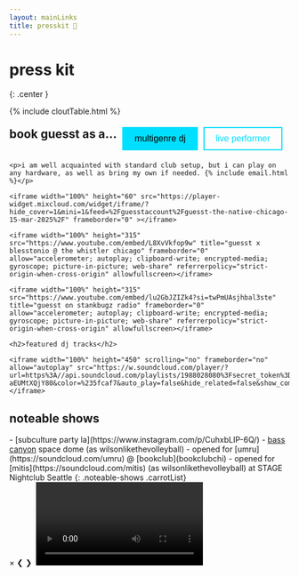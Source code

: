 ```yaml
---
layout: mainLinks
title: presskit 📘
---
```


# press kit
{: .center }

{% include cloutTable.html %}

<div class="tab-container">
  <div class="tabs">
    <h2>book guesst as a...</h2>
    <button class="tab-button active" onclick="openTab('dj')">multigenre dj</button>
    <button class="tab-button" onclick="openTab('performance')">live performer</button>
  </div>

  <div id="dj" class="tab-content active">
    <!-- <h2>dj</h2> -->

    <p>i am well acquainted with standard club setup, but i can play on any hardware, as well as bring my own if needed. {% include email.html %}</p>

    <iframe width="100%" height="60" src="https://player-widget.mixcloud.com/widget/iframe/?hide_cover=1&mini=1&feed=%2Fguesstaccount%2Fguesst-the-native-chicago-15-mar-2025%2F" frameborder="0" ></iframe>

    <iframe width="100%" height="315" src="https://www.youtube.com/embed/L8XvVkfop9w" title="guesst x blesstonio @ the whistler chicago" frameborder="0" allow="accelerometer; autoplay; clipboard-write; encrypted-media; gyroscope; picture-in-picture; web-share" referrerpolicy="strict-origin-when-cross-origin" allowfullscreen></iframe>

    <iframe width="100%" height="315" src="https://www.youtube.com/embed/lu2GbJZIZk4?si=twPmUAsjhbal3ste" title="guesst on stankbugz radio" frameborder="0" allow="accelerometer; autoplay; clipboard-write; encrypted-media; gyroscope; picture-in-picture; web-share" referrerpolicy="strict-origin-when-cross-origin" allowfullscreen></iframe>

    <h2>featured dj tracks</h2>

    <iframe width="100%" height="450" scrolling="no" frameborder="no" allow="autoplay" src="https://w.soundcloud.com/player/?url=https%3A//api.soundcloud.com/playlists/1988028080%3Fsecret_token%3Ds-aEUMtXQjY80&color=%235fcaf7&auto_play=false&hide_related=false&show_comments=true&show_user=true&show_reposts=false&show_teaser=true&theme_color=222222"></iframe>
  </div>

  <div id="performance" class="tab-content">
    <!-- <h2>live performance</h2> -->

    <p>electronic? pop? emo? how abouttttt... all of the above. you can expect a guesst vocal performance show to have 100% original works + flips and remixes in at least six genres. {% include email.html %}</p>

    <iframe width="100%" height="315" src="https://www.youtube.com/embed/3tHq9P9UojY" title="guesst @ color club" frameborder="0" allow="accelerometer; autoplay; clipboard-write; encrypted-media; gyroscope; picture-in-picture; web-share" referrerpolicy="strict-origin-when-cross-origin" allowfullscreen></iframe>

    <iframe width="100%" height="315" src="https://www.youtube.com/embed/MGEBhwZxif0?si=0LZpTxoM4EIw-YRz" title="guesst @ cinecity studios" frameborder="0" allow="accelerometer; autoplay; clipboard-write; encrypted-media; gyroscope; picture-in-picture; web-share" referrerpolicy="strict-origin-when-cross-origin" allowfullscreen></iframe>

    <h2>featured tracks</h2>

    <iframe width="100%" height="450" scrolling="no" frameborder="no" allow="autoplay" src="https://w.soundcloud.com/player/?url=https%3A//api.soundcloud.com/playlists/1988027584&color=%235fcaf7&auto_play=false&hide_related=false&show_comments=true&show_user=true&show_reposts=false&show_teaser=true"></iframe>
  </div>
</div>

<h2>noteable shows</h2>
- [subculture party la](https://www.instagram.com/p/CuhxbLIP-6Q/)
- <a href="#noteableshows" onclick="openLightbox('https://files.guesst.net/file/guesst-files/press-kit/wltv-at-space-dome-bass-canyon.jpeg'); return false;">bass canyon</a> space dome (as wilsonlikethevolleyball)
- opened for [umru](https://soundcloud.com/umru) @ [bookclub](bookclubchi)
- opened for [mitis](https://soundcloud.com/mitis) (as wilsonlikethevolleyball) at STAGE Nightclub Seattle
{: .noteable-shows .carrotList}

<!-- Keep the existing lightbox HTML -->
<div id="lightbox" class="lightbox">
  <span class="close">&times;</span>
  <span class="arrow left">&#10094;</span>
  <span class="arrow right">&#10095;</span>
  <img class="lightbox-content" id="lightbox-img">
  <video class="lightbox-content" id="lightbox-video" controls>
    <source id="lightbox-video-source" type="video/mp4">
    Your browser does not support the video tag.
  </video>
</div>

<style>
.tab-container {
  margin: 20px 0;
}

.tabs {
  display: flex;
  gap: 10px;
  margin-bottom: 20px;
}

.tabs h2 {
  margin: 0px;
}

.tab-button {
  padding: 10px 20px;
  background: transparent;
  border: 2px solid #00DFFF;
  color: #00DFFF;
  cursor: pointer;
  font-size: 16px;
  transition: all 0.3s ease;
}

.tab-button.active {
  background: #00DFFF;
  color: black;
}

.tab-content {
  display: none;
}

.tab-content.active {
  display: block;
}
</style>

<script>
function openTab(tabName) {
  // Hide all tab content
  const tabContents = document.getElementsByClassName('tab-content');
  for (let content of tabContents) {
    content.classList.remove('active');
  }

  // Remove active class from all buttons
  const tabButtons = document.getElementsByClassName('tab-button');
  for (let button of tabButtons) {
    button.classList.remove('active');
  }

  // Show the selected tab content and activate the button
  document.getElementById(tabName).classList.add('active');
  event.currentTarget.classList.add('active');
}

// Keep the existing lightbox JavaScript
function openLightbox(source) {
    const lightbox = document.getElementById('lightbox');
    const lightboxImg = document.getElementById('lightbox-img');
    const lightboxVideo = document.getElementById('lightbox-video');
    const videoSource = document.getElementById('lightbox-video-source');

    // Show the lightbox
    lightbox.style.display = 'flex';

    // Handle images vs videos based on file extension
    if (source.toLowerCase().endsWith('.jpg') || source.toLowerCase().endsWith('.jpeg') || source.toLowerCase().endsWith('.png') || source.toLowerCase().endsWith('.gif')) {
        lightboxImg.style.display = 'block';
        lightboxVideo.style.display = 'none';
        lightboxImg.src = source;
    } else if (source.toLowerCase().endsWith('.mp4') || source.toLowerCase().endsWith('.webm')) {
        lightboxImg.style.display = 'none';
        lightboxVideo.style.display = 'block';
        videoSource.src = source;
        lightboxVideo.load();
    }

    // Close when clicking outside the image/video
    lightbox.onclick = function(e) {
        if (e.target !== lightboxImg && e.target !== lightboxVideo) {
            lightbox.style.display = 'none';
            lightboxVideo.pause();
        }
    }

    // Close button functionality
    document.querySelector('.close').onclick = function() {
        lightbox.style.display = 'none';
        lightboxVideo.pause();
    }
}
</script>
